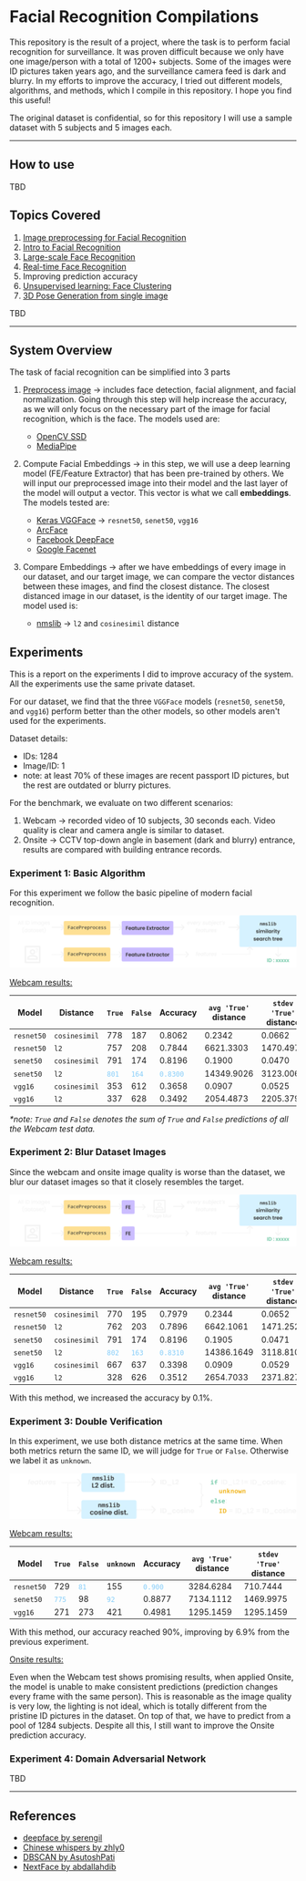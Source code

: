 # Facial Recognition Compilations

This repository is the result of a project, where the task is to perform facial recognition for surveillance. It was proven difficult because we only have one image/person with a total of 1200+ subjects. Some of the images were ID pictures taken years ago, and the surveillance camera feed is dark and blurry. In my efforts to improve the accuracy, I tried out different models, algorithms, and methods, which I compile in this repository. I hope you find this useful!

The original dataset is confidential, so for this repository I will use a sample dataset with 5 subjects and 5 images each.

---

## How to use

TBD

## Topics Covered

1. [Image preprocessing for Facial Recognition](1.%20image%20preprocessing%20for%20facial%20recognition.ipynb)
2. [Intro to Facial Recognition](2.%20face%20recognition%20basics.ipynb)
3. [Large-scale Face Recognition](3.%20large%20scale%20face%20recognition.ipynb)
4. [Real-time Face Recognition](4.%20real%20time%20face%20recognition.ipynb)
5. Improving prediction accuracy
6. [Unsupervised learning: Face Clustering](6.%20face%20clustering.ipynb)
7. [3D Pose Generation from single image](7.%203D%20pose%20generation.ipynb)

TBD

---

## System Overview

The task of facial recognition can be simplified into 3 parts

1. [Preprocess image](./modules/FacePreprocess.py) &rarr; includes face detection, facial alignment, and facial normalization. Going through this step will help increase the accuracy, as we will only focus on the necessary part of the image for facial recognition, which is the face. The models used are:

   - [OpenCV SSD](https://learnopencv.com/tag/ssd/)
   - [MediaPipe](https://developers.google.com/mediapipe)

2. Compute Facial Embeddings &rarr; in this step, we will use a deep learning model (FE/Feature Extractor) that has been pre-trained by others. We will input our preprocessed image into their model and the last layer of the model will output a vector. This vector is what we call <b>embeddings</b>. The models tested are:

   - [Keras VGGFace](https://github.com/rcmalli/keras-vggface) &rarr; `resnet50`, `senet50`, `vgg16`
   - [ArcFace](https://sefiks.com/2020/12/14/deep-face-recognition-with-arcface-in-keras-and-python/)
   - [Facebook DeepFace](https://sefiks.com/2020/02/17/face-recognition-with-facebook-deepface-in-keras/)
   - [Google Facenet](https://sefiks.com/2018/09/03/face-recognition-with-facenet-in-keras/)

3. Compare Embeddings &rarr; after we have embeddings of every image in our dataset, and our target image, we can compare the vector distances between these images, and find the closest distance. The closest distanced image in our dataset, is the identity of our target image. The model used is:
   - [nmslib](https://github.com/nmslib/nmslib) &rarr; `l2` and `cosinesimil` distance

## Experiments

This is a report on the experiments I did to improve accuracy of the system. All the experiments use the same private dataset.

For our dataset, we find that the three `VGGFace` models (`resnet50`, `senet50`, and `vgg16`) perform better than the other models, so other models aren't used for the experiments.

Dataset details:

- IDs: 1284
- Image/ID: 1
- note: at least 70% of these images are recent passport ID pictures, but the rest are outdated or blurry pictures.

For the benchmark, we evaluate on two different scenarios:

1. Webcam &rarr; recorded video of 10 subjects, 30 seconds each. Video quality is clear and camera angle is similar to dataset.
2. Onsite &rarr; CCTV top-down angle in basement (dark and blurry) entrance, results are compared with building entrance records.

### <b>Experiment 1:</b> Basic Algorithm

For this experiment we follow the basic pipeline of modern facial recognition.

![Fig 1: Basic Algorithm](./assets/fig1.svg)

<u>Webcam results:</u>

| Model      | Distance      | `True`                                 | `False`                                | Accuracy                                  | `avg 'True'` distance | `stdev 'True'` distance |
| ---------- | ------------- | -------------------------------------- | -------------------------------------- | ----------------------------------------- | --------------------- | ----------------------- |
| `resnet50` | `cosinesimil` | 778                                    | 187                                    | 0.8062                                    | 0.2342                | 0.0662                  |
| `resnet50` | `l2`          | 757                                    | 208                                    | 0.7844                                    | 6621.3303             | 1470.4977               |
| `senet50`  | `cosinesimil` | 791                                    | 174                                    | 0.8196                                    | 0.1900                | 0.0470                  |
| `senet50`  | `l2`          | <code style="color : LightSkyBlue">801 | <code style="color : LightSkyBlue">164 | <code style="color : LightSkyBlue">0.8300 | 14349.9026            | 3123.0065               |
| `vgg16`    | `cosinesimil` | 353                                    | 612                                    | 0.3658                                    | 0.0907                | 0.0525                  |
| `vgg16`    | `l2`          | 337                                    | 628                                    | 0.3492                                    | 2054.4873             | 2205.3795               |

<i>\*note: `True` and `False` denotes the sum of `True` and `False` predictions of all the Webcam test data.</i>

### <b>Experiment 2:</b> Blur Dataset Images

Since the webcam and onsite image quality is worse than the dataset, we blur our dataset images so that it closely resembles the target.

![Fig 2: Image Blur](./assets/fig2.svg)

<u>Webcam results:</u>

| Model      | Distance      | `True`                                 | `False`                                | Accuracy                                  | `avg 'True'` distance | `stdev 'True'` distance |
| ---------- | ------------- | -------------------------------------- | -------------------------------------- | ----------------------------------------- | --------------------- | ----------------------- |
| `resnet50` | `cosinesimil` | 770                                    | 195                                    | 0.7979                                    | 0.2344                | 0.0652                  |
| `resnet50` | `l2`          | 762                                    | 203                                    | 0.7896                                    | 6642.1061             | 1471.2529               |
| `senet50`  | `cosinesimil` | 791                                    | 174                                    | 0.8196                                    | 0.1905                | 0.0471                  |
| `senet50`  | `l2`          | <code style="color : LightSkyBlue">802 | <code style="color : LightSkyBlue">163 | <code style="color : LightSkyBlue">0.8310 | 14386.1649            | 3118.8102               |
| `vgg16`    | `cosinesimil` | 667                                    | 637                                    | 0.3398                                    | 0.0909                | 0.0529                  |
| `vgg16`    | `l2`          | 328                                    | 626                                    | 0.3512                                    | 2654.7033             | 2371.8272               |

With this method, we increased the accuracy by 0.1%.

### <b>Experiment 3:</b> Double Verification

In this experiment, we use both distance metrics at the same time. When both metrics return the same ID, we will judge for `True` or `False`. Otherwise we label it as `unknown`.

![Fig 3: Double Verification](./assets/fig3.svg)

<u>Webcam results:</u>

| Model      | `True`                                 | `False`                               | `unknown`                             | Accuracy                                 | `avg 'True'` distance | `stdev 'True'` distance |
| ---------- | -------------------------------------- | ------------------------------------- | ------------------------------------- | ---------------------------------------- | --------------------- | ----------------------- |
| `resnet50` | 729                                    | <code style="color : LightSkyBlue">81 | 155                                   | <code style="color : LightSkyBlue">0.900 | 3284.6284             | 710.7444                |
| `senet50`  | <code style="color : LightSkyBlue">775 | 98                                    | <code style="color : LightSkyBlue">92 | 0.8877                                   | 7134.1112             | 1469.9975               |
| `vgg16`    | 271                                    | 273                                   | 421                                   | 0.4981                                   | 1295.1459             | 1295.1459               |

With this method, our accuracy reached 90%, improving by 6.9% from the previous experiment.

<u>Onsite results:</u>

Even when the Webcam test shows promising results, when applied Onsite, the model is unable to make consistent predictions (prediction changes every frame with the same person). This is reasonable as the image quality is very low, the lighting is not ideal, which is totally different from the pristine ID pictures in the dataset. On top of that, we have to predict from a pool of 1284 subjects. Despite all this, I still want to improve the Onsite prediction accuracy.

### <b>Experiment 4:</b> Domain Adversarial Network

TBD

---

## References

- [deepface by serengil](https://github.com/serengil/deepface)
- [Chinese whispers by zhly0](https://github.com/zhly0/facenet-face-cluster-chinese-whispers-/blob/master/clustering.py)
- [DBSCAN by AsutoshPati](https://github.com/AsutoshPati/Face-Clustering-using-DBSCAN)
- [NextFace by abdallahdib](https://github.com/abdallahdib/NextFace)

<!--
| Model      | Distance      | `True` | `False` | Accuracy | `avg` distance | `stdev` distance |
| ---------- | ------------- | ------ | ------- | -------- | -------------- | ---------------- |
|`resnet50`|`cosinesimil`| | | | | |
|`resnet50`|`l2`| | | | | |
|`senet50`|`cosinesimil`| | | | | |
|`senet50`|`l2`| | | | | |
|`vgg16`|`cosinesimil`| | | | | |
|`vgg16`|`l2`| | | | | |

<code style="color : LightSkyBlue"></code>
-->
